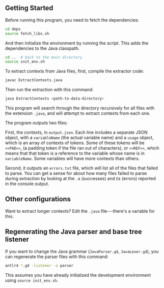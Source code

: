 ## Getting Started

Before running this program, you need to fetch the
dependencies:

```bash
cd deps
source fetch_libs.sh
```

And then initialize the environment by running the script.
This adds the dependencies to the Java classpath.

```bash
cd ..  # back to the main directory
source init_env.sh
```

To extract contexts from Java files, first, compile the
extractor code:

```bash
javac ExtractContexts.java
```

Then run the extraction with this command:
```bash
java ExtractContexts <path-to-data-directory>
```

This program will search through the directory recursively
for all files with the extension `.java`, and will attempt
to extract contexts from each one.

The program outputs two files:

First, the contexts, in `output.json`.  Each line includes
a separate JSON object, with a `variableName` (the actual
variable name) and a `usage` object, which is an array of
contexts of tokens.  Some of these tokens will be `<<PAD>>`,
(a padding token if the file ran out of characters), or
`<<REF>>`, which means that that token is a reference to
the variable whose name is in `variableName`.  Some
variables will have more contexts than others.

Second, it outputs an `errors.txt` file, which will list all
of the files that failed to parse.  You can get a sense for
about how many files failed to parse during extraction by
looking at the `.`s (successes) and `E`s (errors) reported
in the console output.

## Other configurations

Want to extract longer contexts?  Edit the `.java`
file---there's a variable for this.

## Regenerating the Java parser and base tree listener

If you want to change the Java grammar (`JavaParser.g4`,
`JavaLexer.g4`), you can regenerate the parser files with
this command:

```bash
antlr4 *.g4 -listener -o parser
```

This assumes you have already initialized the development
environment using `source init_env.sh`.
